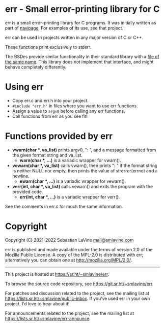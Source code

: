 # err - Small error-printing library for C

err is a small error-printing library for C programs. It was initially
written as part of [navipage](https://sr.ht/~smlavine/navipage). For
examples of its use, see that project.

err can be used in projects written in any major version of C or C++.

These functions print exclusively to stderr.

The BSDes provide similar functionality in their standard library with a
[file of the same name][freebsd-err.h]. This library does *not*
implement that interface, and might behave completely differently.

[freebsd-err.h]: https://www.freebsd.org/cgi/man.cgi?query=err

# Using err

- Copy err.c and err.h into your project.
- ```#include "err.h"``` in files where you want to use err functions.
- Assign a value to ```argv0``` before calling any err functions.
- Call functions from err as you see fit!

# Functions provided by err

- __vwarn(char *, va_list)__ prints argv0, ": ", and a message
  formatted from the given format string and va_list.
  - __warn(char *, ...)__ is a variadic wrapper for vwarn().
- __vewarn(char *, va_list)__ calls vwarn(), then prints ": " if
  the format string is neither NULL nor empty, then prints the value of
  strerror(errno) and a newline.
  - __ewarn(char *, ...)__ is a variadic wrapper for vewarn().
- __verr(int, char *, va_list)__ calls vewarn() and exits the program
  with the provided code.
  - __err(int, char *, ...)__ is a variadic wrapper for verr().

See the comments in err.c for much the same information.

# Copyright

Copyright (C) 2021-2022 Sebastian LaVine <mail@smlavine.com>

err is published and made available under the terms of version 2.0 of
the Mozilla Public License. A copy of the MPL-2.0 is distributed with
err; alternatively you can obtain one at <http://mozilla.org/MPL/2.0/>.

---

This project is hosted at <https://sr.ht/~smlavine/err>.

To browse the source code repository, see
<https://git.sr.ht/~smlavine/err>.

For patches and discussion related to the project, see the mailing list
at <https://lists.sr.ht/~smlavine/public-inbox>. If you've used err in
your own project, I'd love to hear about it!

For announcements related to the project, see the mailing list at
<https://lists.sr.ht/~smlavine/err-announce>.
